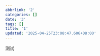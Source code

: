 ```yaml
---
abbrlink: '2'
categories: []
date: '3'
tags: []
title: '1'
updated: '2025-04-25T23:08:47.606+08:00'
---
```

测试

